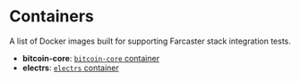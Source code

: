 Containers
===

A list of Docker images built for supporting Farcaster stack integration tests.

- **bitcoin-core**: [`bitcoin-core` container](./bitcoin-core/)
- **electrs**: [`electrs` container](./electrs/)
